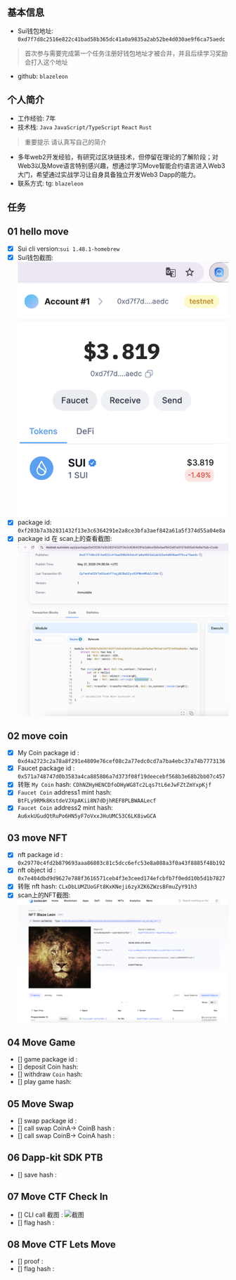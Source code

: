 ## 基本信息
- Sui钱包地址: `0xd7f7d8c2516e822c41bad58b365dc41a0a9835a2ab52be4d030ae9f6ca75aedc`
> 首次参与需要完成第一个任务注册好钱包地址才被合并，并且后续学习奖励会打入这个地址
- github: `blazeleon`

## 个人简介
- 工作经验: 7年
- 技术栈: `Java` `JavaScript/TypeScript` `React` `Rust`
> 重要提示 请认真写自己的简介
- 多年web2开发经验，有研究过区块链技术，但停留在理论的了解阶段；对Web3以及Move语言特别感兴趣，想通过学习Move智能合约语言进入Web3大门，希望通过实战学习让自身具备独立开发Web3 Dapp的能力。
- 联系方式: tg: `blazeleon` 

## 任务

##   01 hello move  
- [x] Sui cli version:`sui 1.48.1-homebrew`
- [x] Sui钱包截图: ![Sui钱包截图](./images/task1-wallet.png)
- [x] package id: `0xf203b7a3b2831432f13e3c6364291e2a8ce3bfa3aef842a61a5f374d55a04e8a`
- [x] package id 在 scan上的查看截图:![Scan截图](./images/task1-scan.png)

##   02 move coin
- [x] My Coin package id : `0xd4a2723c2a78a8f291e4809e76cef08c2a77edc0cd7a7ba4ebc37a74b7773136`
- [x] Faucet package id : `0x571a748747d0b3583a4ca885806a7d373f08f19deecebf568b3e68b2bb07c457`
- [x] 转账 `My Coin` hash: `CDhNZHyHENCDfoDHyWG8Tc2Lqs7tL6eJwFZtZmYxpKjf`
- [x] `Faucet Coin` address1 mint hash: `BtFLy9RMk8KstdeVJXpAKii8N7dDjhREF8PLBWAALecf`
- [x] `Faucet Coin` address2 mint hash: `Au6xkUGudQtRuPo6HN5yF7oVxxJHuUMC53C6LK8iwGCA`

##   03 move NFT
- [x] nft package id : `0x29770c4fd2b879693aaa86803c81c5dcc6efc53e8a088a3f0a43f8885f48b192`
- [x] nft object id : `0x7e404dbd9d9627e788f3616571ceb4f3e3ceed174efcbfb7f0edd10b5d1b7827`
- [x] 转账 nft  hash: `CLxDbLUMZUoGFt8KxKNeji6zyXZK6ZWzsBFmuZyY91h3`
- [x] scan上的NFT截图:![Scan截图](./images/task3-blazeleon-nft.png)

##   04 Move Game
- [] game package id :
- [] deposit Coin hash:
- [] withdraw `Coin` hash:
- [] play game hash:

##   05 Move Swap
- [] swap package id :
- [] call swap CoinA-> CoinB  hash :
- [] call swap CoinB-> CoinA  hash :

##   06 Dapp-kit SDK PTB
- [] save hash :

##   07 Move CTF Check In
- [] CLI call 截图 : ![截图](./images/你的图片地址)
- [] flag hash :

##   08 Move CTF Lets Move
- [] proof : 
- [] flag hash :

